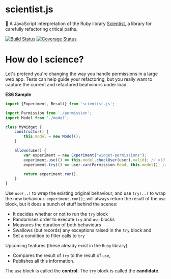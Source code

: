 # scientist.js
:microscope: A JavaScript interpretation of the Ruby library [Scientist](https://github.com/github/scientist), a library for carefully refactoring critical paths.

[![Build Status](https://travis-ci.org/ziyasal/scientist.js.svg?branch=master)](https://travis-ci.org/ziyasal/scientist.js) [![Coverage Status](https://coveralls.io/repos/github/ziyasal/scientist.js/badge.svg?branch=master)](https://coveralls.io/github/ziyasal/scientist.js?branch=master)

How do I science?
========================

Let's pretend you're changing the way you handle permissions in a large web app. Tests can help guide your refactoring, but you really want to capture the current and refactored beahviours under load.

**ES6 Sample**
```js
import {Experiment, Result} from 'scientist.js';

import Permission from './permission';
import Model from './model';

class MyWidget {
    constructor() {
        this.model = new Model();
    }

    allows(user) {
        var experiment = new Experiment("widget-permissions");
        experiment.use(() => this.model.checkUser(user).valid); // old way
        experiment.try(() => user.can(Permission.Read, this.model)); // new way

        return experiment.run();
    }
}
```
Use `use(..)` to wrap the existing original behaviour, and use `try(..)` to wrap the new behaviour. `experiment.run();` will always return the result of the `use` block, but it does a bunch of stuff behind the scenes:

- It decides whether or not to run the `try` block
- Randomises order to execute `try` and `use` blocks
- Measures the duration of both behaviours
- Swallows (but records) any exceptions raised in the `try` block and
- Set a condition to filter calls to `try`

Upcoming features (these already exist in the `Ruby` library):
- Compares the result of `try` to the result of `use`,
- Publishes all this information.

The `use` block is called the **control**. The `try` block is called the **candidate**.
